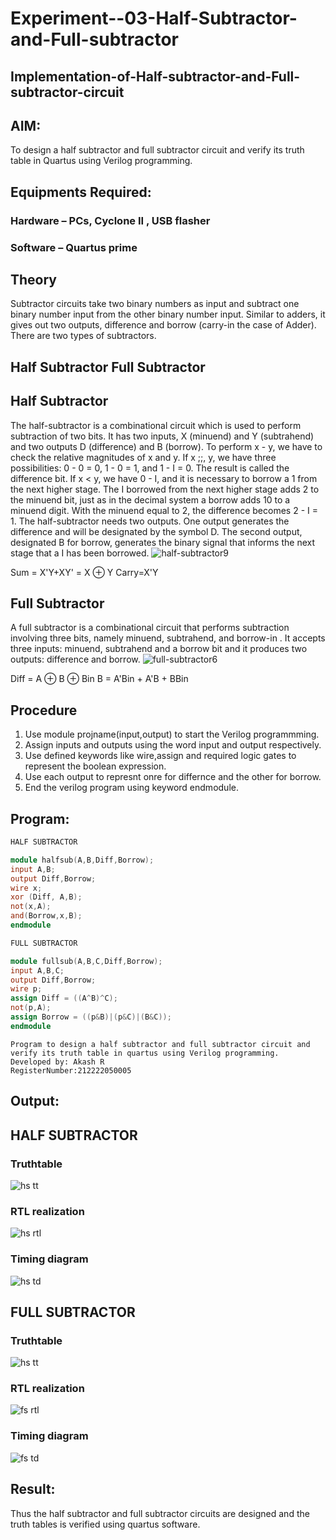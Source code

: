 # Experiment--03-Half-Subtractor-and-Full-subtractor
## Implementation-of-Half-subtractor-and-Full-subtractor-circuit
## AIM:
To design a half subtractor and full subtractor circuit and verify its truth table in Quartus using Verilog programming.

## Equipments Required:
### Hardware – PCs, Cyclone II , USB flasher
### Software – Quartus prime
## Theory
Subtractor circuits take two binary numbers as input and subtract one binary number input from the other binary number input. Similar to adders, it gives out two outputs, difference and borrow (carry-in the case of Adder). There are two types of subtractors.

## Half Subtractor Full Subtractor
## Half Subtractor
The half-subtractor is a combinational circuit which is used to perform subtraction of two bits. It has two inputs, X (minuend) and Y (subtrahend) and two outputs D (difference) and B (borrow). To perform x - y, we have to check the relative magnitudes of x and y. If x ;;, y, we have three possibilities: 0 - 0 = 0, 1 - 0 = 1, and 1 - I = 0. The result is called the difference bit. If x < y, we have 0 - I, and it is necessary to borrow a 1 from the next higher stage. The I borrowed from the next higher stage adds 2 to the minuend bit, just as in the decimal system a borrow adds 10 to a minuend digit. With the minuend equal to 2, the difference becomes 2 - I = 1. The half-subtractor needs two outputs. One output generates the difference and will be designated by the symbol D. The second output, designated B for borrow, generates the binary signal that informs the next stage that a I has been borrowed.
![half-subtractor9](https://user-images.githubusercontent.com/36288975/166112538-58c3bc7c-ee5d-4e6a-ac8d-8e8328efe27a.png)


Sum = X'Y+XY' = X ⊕ Y
Carry=X'Y

## Full Subtractor
A full subtractor is a combinational circuit that performs subtraction involving three bits, namely minuend, subtrahend, and borrow-in . It accepts three inputs: minuend, subtrahend and a borrow bit and it produces two outputs: difference and borrow. 
![full-subtractor6](https://user-images.githubusercontent.com/36288975/166112541-24c68359-3de8-4674-ae22-8272ffc385ed.png)


Diff = A ⊕ B ⊕ Bin B = A'Bin + A'B + BBin

## Procedure
1. Use module projname(input,output) to start the Verilog programmming.
2. Assign inputs and outputs using the word input and output respectively.
3. Use defined keywords like wire,assign and required logic gates to represent the boolean expression.
4. Use each output to represnt onre for differnce and the other for borrow.
5. End the verilog program using keyword endmodule.


## Program:
```verilog
HALF SUBTRACTOR

module halfsub(A,B,Diff,Borrow);
input A,B;
output Diff,Borrow;
wire x;
xor (Diff, A,B);
not(x,A);
and(Borrow,x,B);
endmodule
```
```verilog
FULL SUBTRACTOR

module fullsub(A,B,C,Diff,Borrow);
input A,B,C;
output Diff,Borrow;
wire p;
assign Diff = ((A^B)^C);
not(p,A);
assign Borrow = ((p&B)|(p&C)|(B&C));
endmodule
```
```
Program to design a half subtractor and full subtractor circuit and verify its truth table in quartus using Verilog programming.
Developed by: Akash R
RegisterNumber:212222050005  
 ```

## Output:
## HALF SUBTRACTOR
### Truthtable
![hs tt](https://user-images.githubusercontent.com/130548870/233044402-0699b28d-4fa4-45b6-ba5c-c127910913cc.jpg)




###  RTL realization
![hs rtl](https://user-images.githubusercontent.com/130548870/233044428-fdee9e3c-a61d-4053-91a1-2ee3714ae061.jpg)


### Timing diagram 
![hs td](https://user-images.githubusercontent.com/130548870/233044441-c9aa774b-2fd8-4e9c-a62e-d8b36141b21f.jpg)

## FULL SUBTRACTOR
### Truthtable
![hs tt](https://user-images.githubusercontent.com/130548870/233044519-2164f6b3-572f-453b-aa2f-272e47e82ccf.jpg)


###  RTL realization
![fs rtl](https://user-images.githubusercontent.com/130548870/233044562-ca1f4f2e-00dc-4d08-a912-b9a8c2db133c.jpg)


### Timing diagram 
![fs td](https://user-images.githubusercontent.com/130548870/233044680-57c87b71-6fe7-46d1-a37d-52c28cd2537e.jpg)

## Result:
Thus the half subtractor and full subtractor circuits are designed and the truth tables is verified using quartus software.

